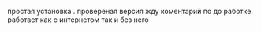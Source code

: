 простая установка . провереная версия жду коментарий по до работке.
работает как с интернетом так и без него 
